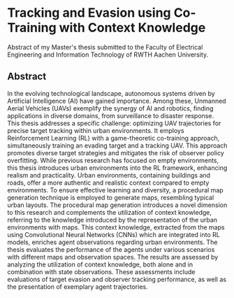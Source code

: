 # Tracking and Evasion using Co-Training with Context Knowledge

Abstract of my Master's thesis submitted to the Faculty of Electrical Engineering and Information Technology of RWTH Aachen University.

## Abstract

In the evolving technological landscape, autonomous systems driven by Artificial Intelligence (AI) have gained importance. Among these, Unmanned Aerial Vehicles (UAVs) exemplify the synergy of AI and robotics, finding applications in diverse domains, from surveillance to disaster response. This thesis addresses a specific challenge: optimizing UAV trajectories for precise target tracking within urban environments. It employs Reinforcement Learning (RL) with a game-theoretic co-training approach, simultaneously training an evading target and a tracking UAV. This approach promotes diverse target strategies and mitigates the risk of observer policy overfitting. While previous research has focused on empty environments, this thesis introduces urban environments into the RL framework, enhancing realism and practicality. Urban environments, containing buildings and roads, offer a more authentic and realistic context compared to empty environments. To ensure effective learning and diversity, a procedural map generation technique is employed to generate maps, resembling typical urban layouts. The procedural map generation introduces a novel dimension to this research and complements the utilization of context knowledge, referring to the knowledge introduced by the representation of the urban environments with maps. This context knowledge, extracted from the maps using Convolutional Neural Networks (CNNs) which are integrated into RL models, enriches agent observations regarding urban environments. The thesis evaluates the performance of the agents under various scenarios with different maps and observation spaces. The results are assessed by analyzing the utilization of context knowledge, both alone and in combination with state observations. These assessments include evaluations of target evasion and observer tracking performance, as well as the presentation of exemplary agent trajectories.
